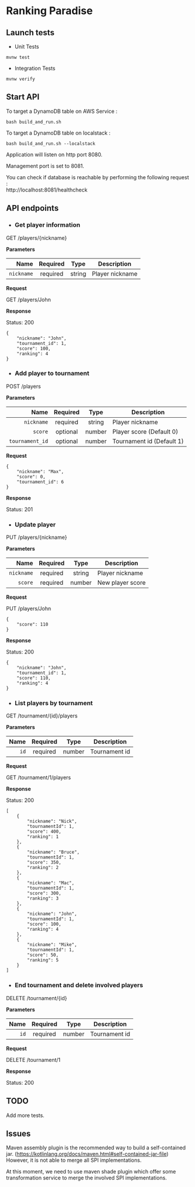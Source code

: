 # Ranking Paradise

## Launch tests

- Unit Tests
```
mvnw test
```

- Integration Tests
```
mvnw verify
```

## Start API

To target a DynamoDB table on AWS Service :
```
bash build_and_run.sh
```

To target a DynamoDB table on localstack :
```
bash build_and_run.sh --localstack
```

Application will listen on http port 8080.

Management port is set to 8081.

You can check if database is reachable by performing the following request : \
http://localhost:8081/healthcheck

## API endpoints
- ### Get player information

GET /players/{nickname}

**Parameters**

|          Name | Required |  Type   | Description              |
| -------------:|:--------:|:-------:| -------------------------|
|     `nickname` | required | string  | Player nickname         |

**Request**

GET /players/John

**Response**

Status: 200

```
{
    "nickname": "John",
    "tournament_id": 1,
    "score": 100,
    "ranking": 4
}
```

- ### Add player to tournament

POST /players

**Parameters**

|          Name | Required |  Type   | Description                        |
| -------------:|:--------:|:-------:| -----------------------------------|
|     `nickname` | required | string  | Player nickname           |
|     `score`    | optional | number  | Player score (Default 0)          |
|     `tournament_id` | optional | number  | Tournament id  (Default 1)        |


**Request**

```
{
    "nickname": "Max",
    "score": 0,
    "tournament_id": 6
}
```

**Response**

Status: 201


- ### Update player

PUT /players/{nickname}

**Parameters**

|          Name | Required |  Type   | Description                        |
| -------------:|:--------:|:-------:| -----------------------------------|
|     `nickname` | required | string  | Player nickname          |
|     `score`    | required | number  | New player score          |


**Request**

PUT /players/John

```
{
    "score": 110
}
```

**Response**

Status: 200

```
{
    "nickname": "John",
    "tournament_id": 1,
    "score": 110,
    "ranking": 4
}
```

- ### List players by tournament

GET /tournament/{id}/players

**Parameters**

|          Name | Required |  Type   | Description                        |
| -------------:|:--------:|:-------:| -----------------------------------|
|     `id` | required | number  | Tournament id          |

**Request**

GET /tournament/1/players

**Response**

Status: 200

```
[
    {
        "nickname": "Nick",
        "tournamentId": 1,
        "score": 400,
        "ranking": 1
    },
    {
        "nickname": "Bruce",
        "tournamentId": 1,
        "score": 350,
        "ranking": 2
    },
    {
        "nickname": "Mac",
        "tournamentId": 1,
        "score": 300,
        "ranking": 3
    },
    {
        "nickname": "John",
        "tournamentId": 1,
        "score": 100,
        "ranking": 4
    },
    {
        "nickname": "Mike",
        "tournamentId": 1,
        "score": 50,
        "ranking": 5
    }
]
```

- ### End tournament and delete involved players

DELETE /tournament/{id}

**Parameters**

|          Name | Required |  Type   | Description                        |
| -------------:|:--------:|:-------:| -----------------------------------|
|     `id` | required | number  | Tournament id          |

**Request**

DELETE /tournament/1

**Response**

Status: 200

## TODO

Add more tests.

## Issues

Maven assembly plugin is the recommended way to build a self-contained jar.
(https://kotlinlang.org/docs/maven.html#self-contained-jar-file)
However, it is not able to merge all SPI implementations.

At this moment, we need to use maven shade plugin which offer some transformation service 
to merge the involved SPI implementations.
